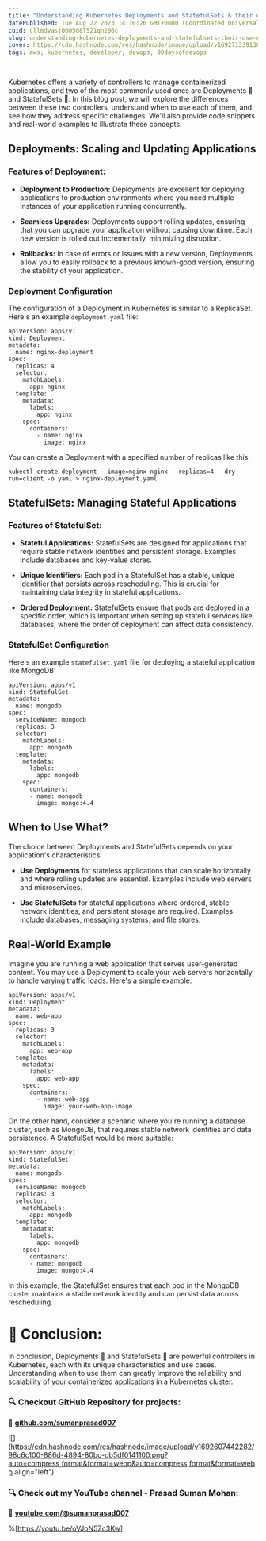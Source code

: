 ```yaml
---
title: "Understanding Kubernetes Deployments and StatefulSets & their use-cases"
datePublished: Tue Aug 22 2023 14:10:26 GMT+0000 (Coordinated Universal Time)
cuid: cllmdvasj000508l521qn206c
slug: understanding-kubernetes-deployments-and-statefulsets-their-use-cases
cover: https://cdn.hashnode.com/res/hashnode/image/upload/v1692713391386/6f3041e7-20e3-4c14-b6ab-ff5369a07021.png
tags: aws, kubernetes, developer, devops, 90daysofdevops

---
```


Kubernetes offers a variety of controllers to manage containerized applications, and two of the most commonly used ones are Deployments 🚀 and StatefulSets 🏰. In this blog post, we will explore the differences between these two controllers, understand when to use each of them, and see how they address specific challenges. We'll also provide code snippets and real-world examples to illustrate these concepts.

## **Deployments: Scaling and Updating Applications**

### **Features of Deployment:**

* **Deployment to Production:** Deployments are excellent for deploying applications to production environments where you need multiple instances of your application running concurrently.
    
* **Seamless Upgrades:** Deployments support rolling updates, ensuring that you can upgrade your application without causing downtime. Each new version is rolled out incrementally, minimizing disruption.
    
* **Rollbacks:** In case of errors or issues with a new version, Deployments allow you to easily rollback to a previous known-good version, ensuring the stability of your application.
    

### **Deployment Configuration**

The configuration of a Deployment in Kubernetes is similar to a ReplicaSet. Here's an example `deployment.yaml` file:

```plaintext
apiVersion: apps/v1
kind: Deployment
metadata:
  name: nginx-deployment
spec:
  replicas: 4
  selector:
    matchLabels:
      app: nginx
  template:
    metadata:
      labels:
        app: nginx
    spec:
      containers:
        - name: nginx
          image: nginx
```

You can create a Deployment with a specified number of replicas like this:

```plaintext
kubectl create deployment --image=nginx nginx --replicas=4 --dry-run=client -o yaml > nginx-deployment.yaml
```

## **StatefulSets: Managing Stateful Applications**

### **Features of StatefulSet:**

* **Stateful Applications:** StatefulSets are designed for applications that require stable network identities and persistent storage. Examples include databases and key-value stores.
    
* **Unique Identifiers:** Each pod in a StatefulSet has a stable, unique identifier that persists across rescheduling. This is crucial for maintaining data integrity in stateful applications.
    
* **Ordered Deployment:** StatefulSets ensure that pods are deployed in a specific order, which is important when setting up stateful services like databases, where the order of deployment can affect data consistency.
    

### **StatefulSet Configuration**

Here's an example `statefulset.yaml` file for deploying a stateful application like MongoDB:

```plaintext
apiVersion: apps/v1
kind: StatefulSet
metadata:
  name: mongodb
spec:
  serviceName: mongodb
  replicas: 3
  selector:
    matchLabels:
      app: mongodb
  template:
    metadata:
      labels:
        app: mongodb
    spec:
      containers:
      - name: mongodb
        image: mongo:4.4
```

## **When to Use What?**

The choice between Deployments and StatefulSets depends on your application's characteristics:

* **Use Deployments** for stateless applications that can scale horizontally and where rolling updates are essential. Examples include web servers and microservices.
    
* **Use StatefulSets** for stateful applications where ordered, stable network identities, and persistent storage are required. Examples include databases, messaging systems, and file stores.
    

## **Real-World Example**

Imagine you are running a web application that serves user-generated content. You may use a Deployment to scale your web servers horizontally to handle varying traffic loads. Here's a simple example:

```plaintext
apiVersion: apps/v1
kind: Deployment
metadata:
  name: web-app
spec:
  replicas: 3
  selector:
    matchLabels:
      app: web-app
  template:
    metadata:
      labels:
        app: web-app
    spec:
      containers:
        - name: web-app
          image: your-web-app-image
```

On the other hand, consider a scenario where you're running a database cluster, such as MongoDB, that requires stable network identities and data persistence. A StatefulSet would be more suitable:

```plaintext
apiVersion: apps/v1
kind: StatefulSet
metadata:
  name: mongodb
spec:
  serviceName: mongodb
  replicas: 3
  selector:
    matchLabels:
      app: mongodb
  template:
    metadata:
      labels:
        app: mongodb
    spec:
      containers:
      - name: mongodb
        image: mongo:4.4
```

In this example, the StatefulSet ensures that each pod in the MongoDB cluster maintains a stable network identity and can persist data across rescheduling.

# **📍 Conclusion:**

In conclusion, Deployments 🚀 and StatefulSets 🏰 are powerful controllers in Kubernetes, each with its unique characteristics and use cases. Understanding when to use them can greatly improve the reliability and scalability of your containerized applications in a Kubernetes cluster.

### **🔍 Checkout GitHub Repository for projects:**

**🔗** [**github.com/sumanprasad007**](http://github.com/sumanprasad007)

![](https://cdn.hashnode.com/res/hashnode/image/upload/v1692607442282/98c6c100-886d-4894-80bc-db5df0141100.png?auto=compress,format&format=webp&auto=compress,format&format=webp align="left")

### **🔍 Check out my YouTube channel - Prasad Suman Mohan:**

🔗 [**youtube.com/@sumanprasad007**](http://youtube.com/@sumanprasad007)

%[https://youtu.be/oVJoN5Zc3Kw]